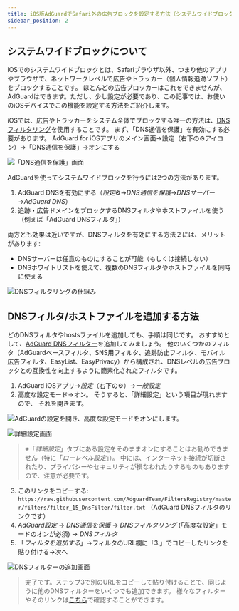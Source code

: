 ```yaml
---
title: iOS版AdGuardでSafari外の広告ブロックを設定する方法（システムワイドブロック）
sidebar_position: 2
---
```


## システムワイドブロックについて

iOSでのシステムワイドブロックとは、Safariブラウザ以外、つまり他のアプリやブラウザで、ネットワークレベルで広告やトラッカー（個人情報追跡ソフト）をブロックすることです。 ほとんどの広告ブロッカーはこれをできませんが、AdGuardはできます。ただし、少し設定が必要であり、この記事では、お使いのiOSデバイスでこの機能を設定する方法をご紹介します。

iOSでは、広告やトラッカーをシステム全体でブロックする唯一の方法は、[DNSフィルタリング](https://adguard-dns.io/kb/general/dns-filtering/)を使用することです。 まず、「DNS通信を保護」を有効にする必要があります。 AdGuard for iOSアプリのメイン画面→設定（右下の⚙アイコン）→「DNS通信を保護」→オンにする

![「DNS通信を保護」画面](https://cdn.adguard.com/public/Adguard/Blog/ios_dns_protection_ja.PNG)

AdGuardを使ってシステムワイドブロックを行うには2つの方法があります。

1. AdGuard DNSを有効にする（*設定*⚙→*DNS通信を保護*→*DNSサーバー*→*AdGuard DNS*）
2. 追跡・広告ドメインをブロックするDNSフィルタやホストファイルを使う（例えば「AdGuard DNSフィルタ」）

両方とも効果は近いですが、DNSフィルタを有効にする方法２には、メリットがあります:

* DNSサーバーは任意のものにすることが可能（もしくは接続しない）
* DNSホワイトリストを使えて、複数のDNSフィルタやホストファイルを同時に使える

![DNSフィルタリングの仕組み](https://cdn.adguard.com/public/Adguard/kb/DNS_filtering/how_dns_filtering_works_ja.png)

## DNSフィルタ/ホストファイルを追加する方法

どのDNSフィルタやhostsファイルを追加しても、手順は同じです。 おすすめとして、[AdGuard DNSフィルター](https://github.com/AdguardTeam/AdguardSDNSFilter)を追加してみましょう。 他のいくつかのフィルタ（AdGuardベースフィルタ、SNS用フィルタ、追跡防止フィルタ、モバイル広告フィルタ、EasyList、EasyPrivacy）から構成され、DNSレベルの広告ブロックとの互換性を向上するように簡素化されたフィルタです。

1. AdGuard iOSアプリ→*設定*（右下の⚙）→*一般設定*
2. 高度な設定モード→オン。 そうすると、「詳細設定」という項目が現れますので、 それを開きます。

![AdGuardの設定を開き、高度な設定モードをオンにします。](https://cdn.adguard.com/public/Adguard/Release_notes/iOS/v4.0/advanced_mode_ja.jpg)

![詳細設定画面](https://cdn.adguard.com/public/Adguard/Blog/ios_advanced_settings_ja.PNG)

> ※「*詳細設定*」タブにある設定をそのままオンにすることはお勧めできません（特に「*ローレベル設定*」）。 中には、インターネット接続が切断されたり、プライバシーやセキュリティが損なわれたりするものもありますので、注意が必要です。 　

3. このリンクをコピーする: `https://raw.githubusercontent.com/AdguardTeam/FiltersRegistry/master/filters/filter_15_DnsFilter/filter.txt` （AdGuard DNSフィルタのリンクです）
4. *AdGuard設定* → *DNS通信を保護* → *DNSフィルタリング* (「高度な設定」モードのオンが必須) → *DNSフィルタ*
5. 「*フィルタを追加する*」→フィルタのURL欄に「3.」でコピーしたリンクを貼り付ける→次へ

![DNSフィルターの追加画面](https://cdn.adguard.com/public/Adguard/Blog/ios_adding_a_filter_ja.PNG)

> 完了です。ステップ3で別のURLをコピーして貼り付けることで、同じように他のDNSフィルターをいくつでも追加できます。 様々なフィルターやそのリンクは[こちら](https://filterlists.com)で確認することができます。